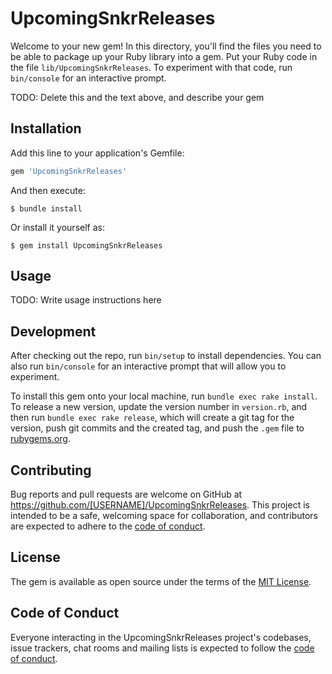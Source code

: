 # UpcomingSnkrReleases

Welcome to your new gem! In this directory, you'll find the files you need to be able to package up your Ruby library into a gem. Put your Ruby code in the file `lib/UpcomingSnkrReleases`. To experiment with that code, run `bin/console` for an interactive prompt.

TODO: Delete this and the text above, and describe your gem

## Installation

Add this line to your application's Gemfile:

```ruby
gem 'UpcomingSnkrReleases'
```

And then execute:

    $ bundle install

Or install it yourself as:

    $ gem install UpcomingSnkrReleases

## Usage

TODO: Write usage instructions here

## Development

After checking out the repo, run `bin/setup` to install dependencies. You can also run `bin/console` for an interactive prompt that will allow you to experiment.

To install this gem onto your local machine, run `bundle exec rake install`. To release a new version, update the version number in `version.rb`, and then run `bundle exec rake release`, which will create a git tag for the version, push git commits and the created tag, and push the `.gem` file to [rubygems.org](https://rubygems.org).

## Contributing

Bug reports and pull requests are welcome on GitHub at https://github.com/[USERNAME]/UpcomingSnkrReleases. This project is intended to be a safe, welcoming space for collaboration, and contributors are expected to adhere to the [code of conduct](https://github.com/[USERNAME]/UpcomingSnkrReleases/blob/master/CODE_OF_CONDUCT.md).

## License

The gem is available as open source under the terms of the [MIT License](https://opensource.org/licenses/MIT).

## Code of Conduct

Everyone interacting in the UpcomingSnkrReleases project's codebases, issue trackers, chat rooms and mailing lists is expected to follow the [code of conduct](https://github.com/[USERNAME]/UpcomingSnkrReleases/blob/master/CODE_OF_CONDUCT.md).

